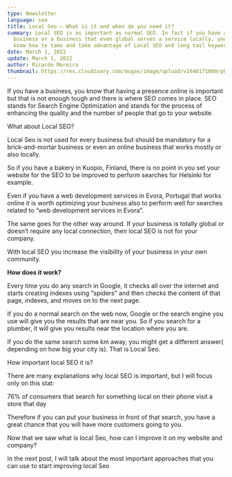 ```yaml
---
type: Newsletter
language: seo
title: Local Seo – What is it and when do you need it?
summary: Local SEO is as important as normal SEO. In fact if you have a local
  business or a business that even global serves a service locally, you should
  know how to tame and take advantage of Local SEO and long tail keywords
date: March 1, 2022
update: March 1, 2022
author: Ricardo Moreira
thumbnail: https://res.cloudinary.com/mugas/image/upload/v1646171060/photo-1562577309-2592ab84b1bc_naqg3j.jpg
---
```

If you have a business, you know that having a presence online is important but that is not enough tough and there is where SEO comes in place. SEO stands for Search Engine Optimization and stands for the process of enhancing the quality and the number of people that go to your website.

What about Local SEO? 

Local Seo is not used for every business but should be mandatory for a brick-and-mortar business or even an online business that works mostly or also locally.

So if you have a bakery in Kuopio, Finland, there is no point in you set your website for the SEO to be improved to perform searches for Helsinki for example.

Even if you have a web development services in Evora, Portugal that works online it is worth optimizing your business also to perform well for searches related to “web development services in Evora”.



The same goes for the other way around. If your business is totally global or doesn’t require any local connection, then local SEO is not for your company.

With local SEO you increase the visibility of your business in your own community.



**How does it work?**



Every time you do any search in Google, it checks all over the internet and starts creating indexes using “spiders” and then checks the content of that page, indexes, and moves on to the next page.



If you do a normal search on the web now, Google or the search engine you use will give you the results that are near you. So if you search for a plumber, it will give you results near the location where you are.

If you do the same search some km away, you might get a different answer( depending on how big your city is). That is Local Seo.

How important local SEO it is?



There are many explanations why local SEO is important, but I will focus only on this stat:

76% of consumers that search for something local on their phone visit a store that day

Therefore if you can put your business in front of that search, you have a great chance that you will have more customers going to you.

Now that we saw what is local Seo, how can I improve it on my website and company?

In the next post, I will talk about the most important approaches that you can use to start improving local Seo